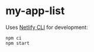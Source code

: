 # my-app-list

Uses [Netlify CLI](https://docs.netlify.com/cli/get-started/) for development:

```
npm ci
npm start
```
